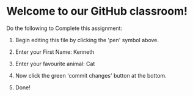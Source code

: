 # Welcome to our GitHub classroom!

Do the following to Complete this assignment:

1. Begin editing this file by clicking the 'pen' symbol above.

2. Enter your First Name: Kenneth

3. Enter your favourite animal: Cat

4. Now click the green 'commit changes' button at the bottom.

5. Done!
